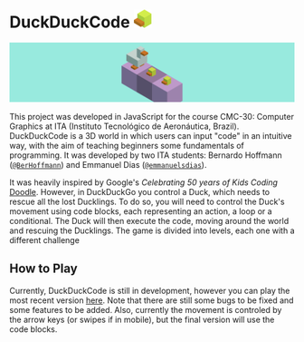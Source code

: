# DuckDuckCode <img src="assets/images/duckDuckCodeIcon.svg" alt="Icon" height="32"/>

![DuckDuckCode screenshot](./previews/duck-duck-code_preview.png)

This project was developed in JavaScript for the course CMC-30: Computer Graphics at ITA (Instituto Tecnológico de Aeronáutica, Brazil). DuckDuckCode is a 3D world in which users can input "code" in an intuitive way, with the aim of teaching beginners some fundamentals of programming. It was developed by two ITA students: Bernardo Hoffmann ([`@BerHoffmann`](https://github.com/BerHoffmann)) and Emmanuel Dias ([`@emmanuelsdias`](https://github.com/emmanuelsdias)).

It was heavily inspired by Google's _Celebrating 50 years of Kids Coding_ [Doodle](https://g.co/doodle/ygxau2). However, in DuckDuckGo you control a Duck, which needs to rescue all the lost Ducklings. To do so, you will need to control the Duck's movement using code blocks, each representing an action, a loop or a conditional. The Duck will then execute the code, moving around the world and rescuing the Ducklings. The game is divided into levels, each one with a different challenge

## How to Play

Currently, DuckDuckCode is still in development, however you can play the most recent version [here](https://emmanuelsdias.github.io/web-app-dev/duck-duck-code/). Note that there are still some bugs to be fixed and some features to be added. Also, currently the movement is controled by the arrow keys (or swipes if in mobile), but the final version will use the code blocks.